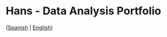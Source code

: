 # Hans - Data Analysis Portfolio 
([Spanish](https://github.com/HansAllTech/Hans_Data_Analysis_Portfolio/blob/main/Proyectos.md#tabla-de-contenido-es--en) | [English](https://github.com/HansAllTech/Hans_Data_Analysis_Portfolio/blob/main/Projects.md#table-of-content-es--en))                              
                                                            
                                                                                                                    
                                                             
                                                                        
                                           
                          
                           
              
       
            
        
   
  
 
 

